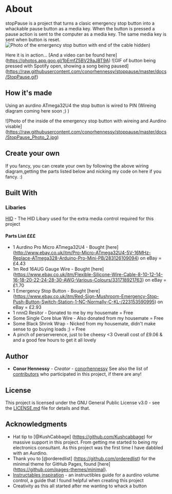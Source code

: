 # About
stopPause is a project that turns a clasic emergency stop button into a whackable pause button as a media key.
When the button is pressed a pause action is sent to the computer as a media key. The same media key is sent when button is reset.
![Photo of the emergency stop button with end of the cable hidden)](https://raw.githubusercontent.com/conorhennessy/stoppause/master/docs/StopPause_Photo_1.jpg)

Here it is in action...  [And a video can be found here] (https://photos.app.goo.gl/1bEmfZ5BV29aJBT9A)
![GIF of button being pressed with Spotify open, showing a song being paused] (https://raw.githubusercontent.com/conorhennessy/stoppause/master/docs/StopPause.gif)


## How it's made
Using an aurdino ATmega32U4 the stop button is wired to PIN 
(Wireing diagram coming here soon ;) )

![Photo of the inside of the emergency stop button with wireing and Aurdino visable] (https://raw.githubusercontent.com/conorhennessy/stoppause/master/docs/StopPause_Photo_2.jpg)


## Create your own
If you fancy, you can create your own by following the above wiring diagram,getting the parts listed below and nicking my code on here if you fancy. :)

## Built With
### Libaries
[HID](https://github.com/NicoHood/HID) - The HID Libary used for the extra media control required for this project

#### Parts List  £££
* 1 Aurdino Pro Micro ATmega32U4 - Bought [here] (http://www.ebay.co.uk/itm/Pro-Micro-ATmega32U4-5V-16MHz-Replace-ATmega328-Arduino-Pro-Mini-PB/283126109094) on eBay = £4.43
* 1m Red 16AUG Gauge Wire - Bought [here] (https://www.ebay.co.uk/itm/Flexible-Silicone-Wire-Cable-8-10-12-14-16-18-20-22-24-28-30-AWG-Various-Colours/331718921763) on eBay = £1.70
* 1 Emergency Stop Button - Bought [here] (https://www.ebay.co.uk/itm/Red-Sign-Mushroom-Emergency-Stop-Push-Button-Switch-Station-1-NC-Normally-C-KL-/223153590995) on eBay = £2.93
* 1 nnnΩ Resitor - Donated to me by my housemate = Free
* Some Single Core blue Wire - Also donated from my housemate = Free
* Some Black Shrink Wrap - Nicked from my housemate, didn't make sense to go buying loads ;) = Free
* A pinch of perserverence, just to be cheesy <3
Overall cost of £9.06 & and a good few hours to get it all lovely

## Author

* **Conor Hennessy** - *Creator* - [conorhennessy](https://github.com/conorhennessy)
See also the list of [contributors](https://github.com/your/project/contributors) who participated in this project, if there are any!

## License

This project is licensed under the GNU General Public License v3.0 - see the [LICENSE.md](LICENSE.md) file for details and that.

## Acknowledgments

* Hat tip to [@KushCabbage] (https://github.com/Kushcabbage) for massive support in this project.  From getting me started to being my electronics consultant. As this project was the first time I have dabbled with an Aurdino.
* Thank you to [@orderedlist] (https://github.com/orderedlist) for the minimal theme for GitHub Pages, found [here] (https://github.com/pages-themes/minimal).
* [Instructables inspiration](https://www.instructables.com/id/USB-Volume-Control-and-Caps-Lock-LED-Simple-Cheap-/) - an instructibles guide for a aurdino volume control, a guide that I found helpful when creating this project
* Creativity as this all started after me wanting to whack a button

